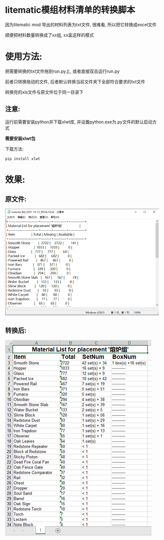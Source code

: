 # litematic模组材料清单的转换脚本
因为litematic mod 导出的材料列表为txt文件, 很难看, 所以把它转换成excel文件

顺便把材料数量转换成了xx组, xx盒这样的模式

# 使用方法:
把需要转换的txt文件拖到run.py上, 或者直接双击运行run.py

前者只转换拖动的文件, 后者默认转换当前文件夹下全部符合要求的txt文件

转换完的xls文件与原文件位于同一目录下

## 注意: 
运行前需要安装python并下载xlwt库, 并设置python.exe为.py文件的默认启动方式 

**需要安装xlwt包**

下载方法:
```
pip install xlwt
```


# 效果:

## 原文件: 

![原文件](https://github.com/theLittleStone/litematic-material_list-/blob/main/pictures/before.png)

## 转换后:

![转换后](https://github.com/theLittleStone/litematic-material_list-/blob/main/pictures/after.png)
